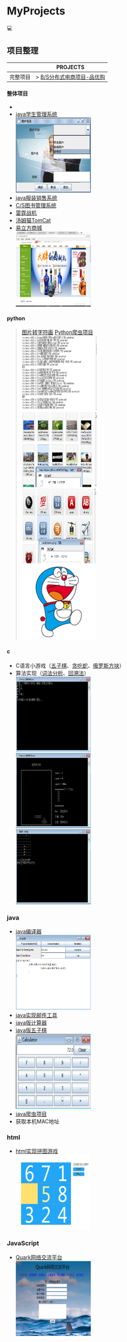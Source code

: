 # MyProjects 
:computer:

## 项目整理

|  | PROJECTS |
| ------ | ------|
| 完整项目 | > [B/S分布式电商项目-品优购](./pinyougou-parent) |


#### 整体项目

- 
- [java学生管理系统](./TheStudentSystem)
<br><img src="_img/frame.png" width="200" height="200">
- [java服装销售系统](./FZXS)
- [C/S图书管理系统](./LibraryManager)
- [雷霆战机](./LeiTingZhanJi)
- [汤姆猫TomCat](./MyTomCat)
- [易立方商城](./Enterprise_mall)
<br><img src="_img/1633d29bdd56246f.png" width="200" height="200">

#### python

> [图片转字符画](./PythonDrawAscii)
> [Python爬虫项目](./PythonCrawler)
<br><img src="_img/book.png" width="200" height="200">
<br><img src="_img/bg.png" width="200" height="200">
<br><img src="_img/emoji.png" width="200" height="200">
<br><img src="_img/wm.png" width="200" height="200">
#### c

- C语言小游戏（[五子棋]()、[贪吃蛇]()、[俄罗斯方块]()）
- 算法实现（[词法分析]()、[回溯法]()）
<br><img src="_img/猜拳.PNG" width="200" height="200">
<br><img src="_img/俄罗斯方块.PNG" width="200" height="200">
<br><img src="_img/贪吃蛇.PNG" width="200" height="200">

### java

- [java编译器](./JavaIDE)
<br><img src="_img/javaide.png" width="200" height="200">
- [java实现邮件工具](./EMailUtils)
- [java版计算器](./Calculator)
- [java版五子棋](./Gomoku)
<br><img src="_img/calculator.PNG" width="200" height="200">
- [java爬虫项目](./JavaCrawler)
- 获取本机MAC地址

### html

- [html实现拼图游戏](./Html_Pintu)
<br><img src="_img/pintu.png" width="200" height="200">

### JavaScript

- [Quark网络交流平台](./OnlineFriend)
<br><img src="_img/quark.png" width="200" height="200">